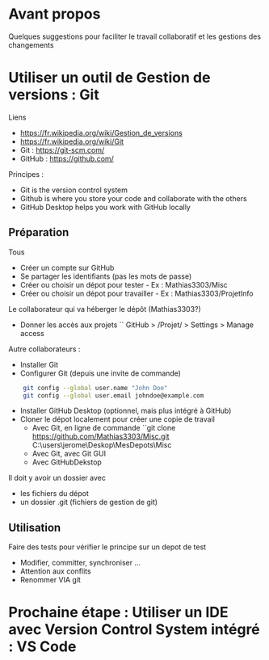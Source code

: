 # Avant propos 
Quelques suggestions pour faciliter le travail collaboratif et les gestions des changements

# Utiliser un outil de Gestion de versions : Git
Liens
* https://fr.wikipedia.org/wiki/Gestion_de_versions
* https://fr.wikipedia.org/wiki/Git
* Git :  https://git-scm.com/
* GitHub : https://github.com/

Principes : 
* Git is the version control system 
* Github is where you store your code and collaborate with the others 
* GitHub Desktop helps you work with GitHub locally 

## Préparation
Tous
* Créer un compte sur GitHub
* Se partager les identifiants (pas les mots de passe)
* Créer ou choisir un dépot pour tester - Ex : Mathias3303/Misc
* Créer ou choisir un dépot pour travailler - Ex : Mathias3303/ProjetInfo

Le collaborateur qui va héberger le dépôt (Mathias3303?)
* Donner les accès aux projets 
`` GitHub > /Projet/ > Settings > Manage access

Autre collaborateurs : 
* Installer Git 
* Configurer Git (depuis une invite de commande)
```bash
    git config --global user.name "John Doe"
    git config --global user.email johndoe@example.com
```
* Installer GitHub Desktop (optionnel, mais plus intégré à GitHub)
* Cloner le dépot localement pour créer une copie de travail
    * Avec Git, en ligne de commande  ``git clone https://github.com/Mathias3303/Misc.git C:\users\jerome\Deskop\MesDepots\Misc
    * Avec Git, avec Git GUI
    * Avec GitHubDekstop

Il doit y avoir un dossier avec 
* les fichiers du dépot 
* un dossier .git (fichiers de gestion de git)

## Utilisation
Faire des tests pour vérifier le principe sur un depot de test
* Modifier, committer, synchroniser ...
* Attention aux conflits
* Renommer VIA git

# Prochaine étape : Utiliser un IDE avec Version Control System intégré : VS Code
